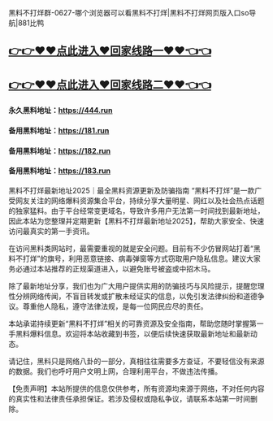 黑料不打烊群-0627-哪个浏览器可以看黑料不打烊|黑料不打烊网页版入口so导航|881比鸭

## [👉👉♥♥点此进入♥回家线路一♥♥👈👈](https://unpkg.com/182run/index.html)
## [👉👉♥♥点此进入♥回家线路二♥♥👈👈](https://unpkg.com/182-1run/index.html)

#### 永久黑料地址：https://444.run
#### 备用黑料地址：https://181.run
#### 备用黑料地址：https://182.run
#### 备用黑料地址：https://183.run

黑料不打烊最新地址2025｜最全黑料资源更新及防骗指南
“黑料不打烊”是一款广受网友关注的网络爆料资源集合平台，持续分享大量明星、网红以及社会热点话题的独家猛料。由于平台经常变更域名，导致许多用户无法第一时间找到最新地址，因此本站为您整理并定期更新【黑料不打烊最新地址2025】，帮助大家安全、快速访问最真实的第一手资讯。

在访问黑料类网站时，最需要重视的就是安全问题。目前有不少仿冒网站打着“黑料不打烊”的旗号，利用恶意链接、病毒弹窗等方式窃取用户隐私信息。建议大家务必通过本站推荐的正规渠道进入，以避免账号被盗或中招木马。

除了最新地址分享，我们也为广大用户提供实用的防骗技巧与风险提示，提醒您理性分辨网络传闻，不盲目转发或扩散未经证实的信息，以免引发法律纠纷和道德争议。尊重他人隐私，遵守法律法规，是每一位网民应尽的责任。

本站承诺持续更新“黑料不打烊”相关的可靠资源及安全指南，帮助您随时掌握第一手黑料爆料信息。欢迎将本站收藏到书签，以便后续快速获取最新地址和最新动态。

请记住，黑料只是网络八卦的一部分，真相往往需要多方查证，不要轻信没有来源的数据。我们也呼吁用户文明上网，合理利用平台，不做违法传播。

【免责声明】本站所提供的信息仅供参考，所有资源均来源于网络，不对任何内容的真实性和法律责任承担保证。若涉及侵权或隐私争议，请联系本站第一时间删除。
